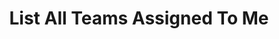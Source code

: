 ---
layout: queryPage
title: List All Teams Assigned To Me
tablePlural: systemusers 
queryName: My-Teams
---